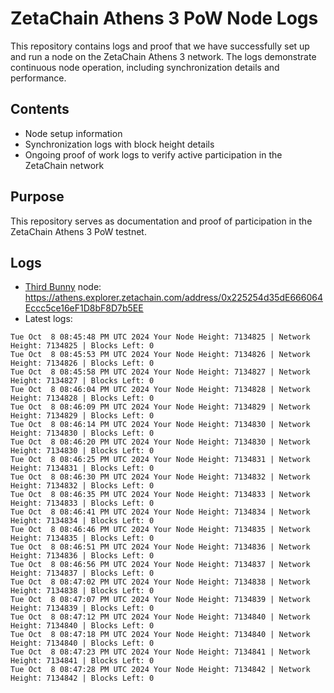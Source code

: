 # ZetaChain Athens 3 PoW Node Logs
This repository contains logs and proof that we have successfully set up and run a node on the ZetaChain Athens 3 network. The logs demonstrate continuous node operation, including synchronization details and performance.

## Contents
- Node setup information
- Synchronization logs with block height details
- Ongoing proof of work logs to verify active participation in the ZetaChain network

## Purpose
This repository serves as documentation and proof of participation in the ZetaChain Athens 3 PoW testnet.

## Logs

- [Third Bunny](https://thirdbunny.xyz/) node: https://athens.explorer.zetachain.com/address/0x225254d35dE666064Eccc5ce16eF1D8bF8D7b5EE
- Latest logs:
```
Tue Oct  8 08:45:48 PM UTC 2024 Your Node Height: 7134825 | Network Height: 7134825 | Blocks Left: 0
Tue Oct  8 08:45:53 PM UTC 2024 Your Node Height: 7134826 | Network Height: 7134826 | Blocks Left: 0
Tue Oct  8 08:45:58 PM UTC 2024 Your Node Height: 7134827 | Network Height: 7134827 | Blocks Left: 0
Tue Oct  8 08:46:04 PM UTC 2024 Your Node Height: 7134828 | Network Height: 7134828 | Blocks Left: 0
Tue Oct  8 08:46:09 PM UTC 2024 Your Node Height: 7134829 | Network Height: 7134829 | Blocks Left: 0
Tue Oct  8 08:46:14 PM UTC 2024 Your Node Height: 7134830 | Network Height: 7134830 | Blocks Left: 0
Tue Oct  8 08:46:20 PM UTC 2024 Your Node Height: 7134830 | Network Height: 7134830 | Blocks Left: 0
Tue Oct  8 08:46:25 PM UTC 2024 Your Node Height: 7134831 | Network Height: 7134831 | Blocks Left: 0
Tue Oct  8 08:46:30 PM UTC 2024 Your Node Height: 7134832 | Network Height: 7134832 | Blocks Left: 0
Tue Oct  8 08:46:35 PM UTC 2024 Your Node Height: 7134833 | Network Height: 7134833 | Blocks Left: 0
Tue Oct  8 08:46:41 PM UTC 2024 Your Node Height: 7134834 | Network Height: 7134834 | Blocks Left: 0
Tue Oct  8 08:46:46 PM UTC 2024 Your Node Height: 7134835 | Network Height: 7134835 | Blocks Left: 0
Tue Oct  8 08:46:51 PM UTC 2024 Your Node Height: 7134836 | Network Height: 7134836 | Blocks Left: 0
Tue Oct  8 08:46:56 PM UTC 2024 Your Node Height: 7134837 | Network Height: 7134837 | Blocks Left: 0
Tue Oct  8 08:47:02 PM UTC 2024 Your Node Height: 7134838 | Network Height: 7134838 | Blocks Left: 0
Tue Oct  8 08:47:07 PM UTC 2024 Your Node Height: 7134839 | Network Height: 7134839 | Blocks Left: 0
Tue Oct  8 08:47:12 PM UTC 2024 Your Node Height: 7134840 | Network Height: 7134840 | Blocks Left: 0
Tue Oct  8 08:47:18 PM UTC 2024 Your Node Height: 7134840 | Network Height: 7134840 | Blocks Left: 0
Tue Oct  8 08:47:23 PM UTC 2024 Your Node Height: 7134841 | Network Height: 7134841 | Blocks Left: 0
Tue Oct  8 08:47:28 PM UTC 2024 Your Node Height: 7134842 | Network Height: 7134842 | Blocks Left: 0
```
